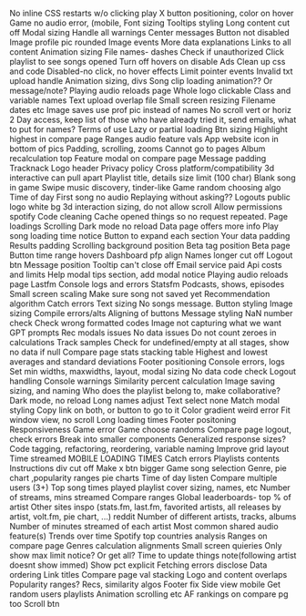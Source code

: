 No inline CSS
restarts w/o clicking play
X button positioning, color on hover
Game no audio error, (mobile, 
Font sizing
Tooltips styling
Long content cut off
Modal sizing
Handle all warnings
Center messages
Button not disabled
Image profile pic rounded
Image events
More data explanations
Links to all content
Animation sizing
File names- dashes
Check if unauthorized
Click playlist to see songs opened
Turn off hovers on disable
Ads
Clean up css and code
Disabled-no click, no hover effects
Limit pointer events
Invalid txt upload handle
Animation sizing, divs
Song clip loading animation?? Or message/note?
Playing audio reloads page
Whole logo clickable
Class and variable names
Text upload overlap file
Small screen resizing
Filename dates etc
Image saves use prof pic instead of names
No scroll vert or horiz
2 Day access, keep list of those who have already tried it, send emails, what to put for names?
Terms of use
Lazy or partial loading
Btn sizing
Highlight highest in compare page
Ranges audio feature vals
App website icon in bottom of pics
Padding, scrolling, zooms
Cannot go to pages
Album recalculation top
Feature modal on compare page
Message padding
Tracknack
Logo header
Privacy policy
Cross platform/compatibility
3d interactive can pull apart
Playlist title, details size limit (100 char)
Blank song in game
Swipe music discovery, tinder-like
Game random choosing algo
Time of day
First song no audio
Replaying without asking??
Logouts
public logo white bg
3d interaction sizing, do not allow scroll
Allow permissions spotify
Code cleaning
Cache opened things so no request repeated.
Page loadings
Scrolling
Dark mode no reload
Data page offers more info
Play song loading time notice
Button to expand each section
Your data padding
Results padding
Scrolling background position
Beta tag position Beta page
Button time range hovers
Dashboard pfp align
Names longer cut off 
Logout btn
Message position
Tooltip can't close off
Email service paid
Api costs and limits
Help modal tips section, add modal notice
Playing audio reloads page
Lastfm
Console logs and errors
Statsfm
Podcasts, shows, episodes
Small screen scaling
Make sure song not saved yet
Recommendation algorithm
Catch errors
Text sizing
No songs message.
Button styling
Image sizing
Compile errors/alts
Aligning of buttons
Message styling
NaN number check
Check wrong formatted codes
Image not capturing what we want
GPT prompts
Rec modals issues
No data issues
Do not count zeroes in calculations
Track samples
Check for undefined/empty at all stages, show no data if null
Compare page stats stacking table
Highest and lowest averages and standard deviations
Footer positioning
Console errors, logs
Set min widths, maxwidths, layout, modal sizing
No data code check
Logout handling
Console warnings
Similarity percent calculation
Image saving sizing, and naming
Who does the playlist belong to, make collaborative?
Dark mode, no reload
Long names adjust
Text select none
Match modal styling
Copy link on both, or button to go to it
Color gradient weird error
Fit window view, no scroll
Long loading times
Footer positoning
Responsiveness
Game error
Game choose randoms
Compare page logout, check errors
Break into smaller components
Generalized response sizes?
Code tagging, refactoring, reordering, variable naming
Improve grid layout
Time streamed
MOBILE LOADING TIMES
Catch errors
Playlists contents
Instructions div cut off
Make x btn bigger
Game song selection
Genre, pie chart ,popularity ranges pie charts
Time of day listen
Compare multiple users (3+)
Top song times played
playlist cover sizing, names, etc
Number of streams, mins streamed
Compare ranges
Global leaderboards- top % of artist
Other sites inspo (stats.fm, last.fm, favorited artists, all releases by artist, volt.fm, pie chart, ...) reddit
Number of different artists, tracks, albums
Number of minutes streamed of each artist
Most common shared audio feature(s)
Trends over time
Spotify top countries analysis
Ranges on compare page
Genres calculation
alignments
Small screen quieries
Only show max limit notice? Or get all?
Time to update things note(following artist doesnt show immed)
Show pct explicit
Fetching errors disclose
Data ordering
Link titles
Compare page val stacking
Logo and content overlaps
Popularity ranges?
Recs, similarity algos
Footer fix
Side view mobile
Get random users playlists
Animation scrolling etc
AF rankings on compare pg too
Scroll btn